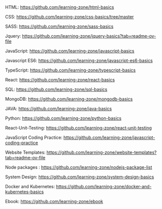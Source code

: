 

HTML:
https://github.com/learning-zone/html-basics

CSS:
https://github.com/learning-zone/css-basics/tree/master

SASS:
https://github.com/learning-zone/sass-basics

Jquery:
https://github.com/learning-zone/jquery-basics?tab=readme-ov-file

JavaScript:
https://github.com/learning-zone/javascript-basics

Javascript ES6:
https://github.com/learning-zone/javascript-es6-basics

TypeScript:
https://github.com/learning-zone/typescript-basics

React:
https://github.com/learning-zone/react-basics

SQL:
https://github.com/learning-zone/sql-basics

MongoDB:
https://github.com/learning-zone/mongodb-basics

JAVA:
https://github.com/learning-zone/java-basics

Python:
https://github.com/learning-zone/python-basics

React-Unit-Testing:
https://github.com/learning-zone/react-unit-testing

JavaScript Coding Practice:
https://github.com/learning-zone/javascript-coding-practice

Website Templates:
https://github.com/learning-zone/website-templates?tab=readme-ov-file

Node packages :
https://github.com/learning-zone/nodejs-package-list

System Design:
https://github.com/learning-zone/system-design-basics

Docker and Kubernetes:
https://github.com/learning-zone/docker-and-kubernetes-basics

Ebook:
https://github.com/learning-zone/ebook
